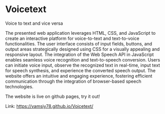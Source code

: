 # Voicetext
Voice to text and vice versa

The presented web application leverages HTML, CSS, and JavaScript to create an interactive platform for voice-to-text and text-to-voice functionalities. The user interface consists of input fields, buttons, and output areas strategically designed using CSS for a visually appealing and responsive layout. The integration of the Web Speech API in JavaScript enables seamless voice recognition and text-to-speech conversion. Users can initiate voice input, observe the recognized text in real-time, input text for speech synthesis, and experience the converted speech output. The website offers an intuitive and engaging experience, fostering efficient communication through the integration of browser-based speech technologies.

The website is live on github pages, try it out!

Link: https://vamsiy78.github.io/Voicetext/
